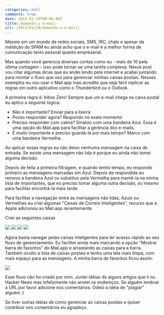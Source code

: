 ```yaml
---
categories: null
comments: true
date: 2013-01-29T00:00:00Z
title: Domando o e-mail
url: /2013/01/29/domando-o-e-mail/
---
```


Mesmo em um mundo de redes sociais, SMS, IRC, chats e apesar da maldição do SPAM eu ainda acho que o e-mail é a melhor forma de comunicação tanto pessoal quanto  empresarial.

Mas quando você gerencia diversas contas como eu - mais de 10 pela última contagem - isso pode tornar-se uma tarefa complexa. Nesse post vou citar algumas dicas que eu andei lendo pela internet e acabei juntando para montar o fluxo que uso para gerenciar minhas caixas postais. Nesses exemplos eu vou usar o Mail.app mas acredito que seja fácil replicar as regras em outro aplicativo como o Thunderbird ou o Outlook.
<!--more-->
A primeira regra é: Inbox Zero! Sempre que um e-mail chega na caixa postal eu aplico a seguinte lógica:

* Não é importante? Enviar para a lixeira
* Posso responder agora? Respondo no exato momento
* Preciso responder com calma? Sinalizo com uma bandeira Azul. Essa é uma opção do Mail.app para facilitar a gerência dos e-mails.
* É muito importante e preciso guardá-la por mais tempo? Marco com uma bandeira Vermelha. 

Ao aplicar essas regras eu não deixo nenhuma mensagem na caixa de entrada. Se existe uma mensagem não lida é porque eu ainda não tomei alguma decisão.

Depois de feita a primeira filtragem, e quando tenho tempo, eu respondo primeiro as mensagens marcadas em Azul. Depois de respondida eu removo a bandeira Azul ou substituo pela Vermelha para mantê-la na minha lista de importantes, que eu preciso tomar alguma outra decisão, ou mesmo para facilitar encontrá-la mais tarde. 

Para facilitar a navegação entre as mensagens não lidas, Azuis ou Vermelhas eu criei algumas "Caixas de Correio Inteligentes", recurso que a Apple adicionou ao Mail.app recentemente. 

Criei as seguintes caixas

[![](/images/posts/unread.png)](/images/posts/unread.png)
[![](/images/posts/hoje.png)](/images/posts/hoje.png)
[![](/images/posts/importantes.png)](/images/posts/importantes.png)
[![](/images/posts/responder.png)](/images/posts/responder.png)

Agora basta navegar pelas caixas inteligentes para ter acesso rápido ao seu fluxo de gerenciamento. Eu facilitei ainda mais marcando a opção "Mostrar barra de favoritos" do Mail.app e arrastando as caixas para a barra. 
Também oculto a lista de caixas postais e tenho uma tela mais limpa, com mais espaço para as mensagens. A minha barra de favoritos ficou assim:


[![](/images/posts/favoritos.png)](/images/posts/favoritos.png)


Esse fluxo não foi criado por mim. Juntei idéias de alguns artigos que li no Hacker News mas infelizmente não anotei os endereços. Se alguém lembrar a URL por favor adicione nos comentários. Odeio a idéia de "plagiar" alguém :)

Se tiver outras idéias de como gerenciar as caixas postais e quiser contribuir nos comentários eu agradeço.


